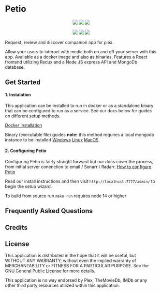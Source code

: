 # Petio

<p align="center">
  <img src="https://img.shields.io/github/package-json/v/petio-team/petio/master?label=Latest">
  <img src="https://img.shields.io/github/package-json/v/petio-team/petio/preview?label=Preview">
  <img src="https://img.shields.io/github/package-json/v/petio-team/petio/dev?label=Development">
</p>

<p align="center">
  <a href="https://discord.gg/bseGmrUd3N" target="_blank"><img src="https://img.shields.io/discord/722180802871427104?label=Discord"></a>
  <img src="https://img.shields.io/github/all-contributors/petio-team/petio?label=Contributors">
  <a href="https://www.reddit.com/r/Petio/" target="_blank"><img src="https://img.shields.io/reddit/subreddit-subscribers/petio?label=Reddit"></a>
</p>

Request, review and discover companion app for plex.

Allow your users to interact with media both on and off your server with this app. Available as a docker image and also as binaries. Features a React frontend utilizing Redux and a Node JS express API and MongoDb database.

<h2>Get Started</h2>

<h4>1. Instalation</h4>
This application can be installed to run in docker or as a standalone binary that can be configured to run as a service. See our docs below for guides on different setup methods.

<a target="_blank" href="https://github.com/petio-team/petio-docs/wiki/Docker">Docker installation</a> 

Binary (executable file) guides
**note:** this method requires a local mongodb instance to be installed
<a target="_blank" href="https://github.com/petio-team/petio-docs/wiki/Windows">Windows</a> 
<a target="_blank" href="https://github.com/petio-team/petio-docs/wiki/Linux">Linux</a> 
<a target="_blank" href="https://github.com/petio-team/petio-docs/wiki/MacOS">MacOS</a> 

<h4>2. Configuring Petio</h4>
Configuring Petio is fairly straight forward but our docs cover the process, from initial server conenction to email / Sonarr / Radarr.
<a target="_blank" href="https://github.com/petio-team/petio-docs/wiki/Configuration">How to configure Petio</a>

Read our install instructions and then visit `http://localhost:7777/admin/` to begin the setup wizard.

To build from source run `make run` requires node 14 or higher

<h2>Frequently Asked Questions</h2>

<h2>Credits</h2>

<h2>License</h2>

This application is distributed in the hope that it will be useful, but WITHOUT ANY WARRANTY; without even the implied warranty of MERCHANTABILITY or FITNESS FOR A PARTICULAR PURPOSE.  See the GNU General Public License for more details.

This application is no way endorsed by Plex, TheMovieDb, IMDb or any other third party resources utilized within this application.
